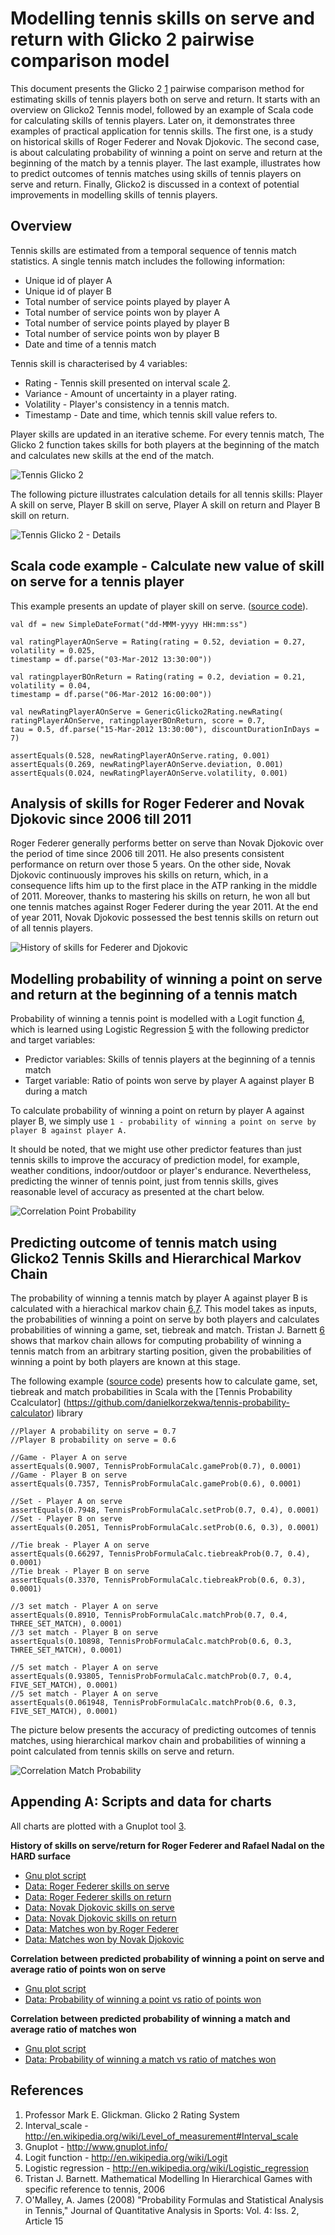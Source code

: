 Modelling tennis skills on serve and return with Glicko 2 pairwise comparison model
===========================================================================

This document presents the Glicko 2 [1](#references) pairwise comparison method for estimating skills of tennis players both on serve and return.
It starts with an overview on Glicko2 Tennis model, followed by an example of Scala code for calculating skills of tennis players. Later on, 
it demonstrates three examples of practical application for tennis skills. The first one, is a study on historical skills of Roger Federer and Novak Djokovic. 
The second case, is about calculating probability of winning a point on serve and return at the beginning of the match by a tennis player. The last example, 
illustrates how to predict outcomes of tennis matches using skills of tennis players on serve and return. 
Finally, Glicko2 is discussed in a context of potential improvements in modelling skills of tennis players. 

Overview
---------------------------------------------------

Tennis skills are estimated from a temporal sequence of tennis match statistics. A single tennis match includes the following information:

* Unique id of player A
* Unique id of player B
* Total number of service points played by player A
* Total number of service points won by player A
* Total number of service points played by player B
* Total number of service points won by player B
* Date and time of a tennis match

Tennis skill is characterised by 4 variables:

* Rating - Tennis skill presented on interval scale [2](#references). 
* Variance - Amount of uncertainty in a player rating.
* Volatility - Player's consistency in a tennis match.
* Timestamp - Date and time, which tennis skill value refers to.

Player skills are updated in an iterative scheme. For every tennis match, The Glicko 2 function takes skills
for both players at the beginning of the match and calculates new skills at the end of the match.

![Tennis Glicko 2](https://raw.github.com/danielkorzekwa/tennis-player-compare/master/doc/glicko2_tennis_skills/tennis-glicko2.png "Tennis Glicko 2")

The following picture illustrates calculation details for all tennis skills: Player A skill on serve, Player B skill on serve, Player A skill on return and Player B skill on return.

![Tennis Glicko 2 - Details](https://raw.github.com/danielkorzekwa/tennis-player-compare/master/doc/glicko2_tennis_skills/tennis-glicko2-details.png "Tennis Glicko 2 - Details")

Scala code example - Calculate new value of skill on serve for a tennis player
---------------------------------------------------

This example presents an update of player skill on serve. ([source code](https://github.com/danielkorzekwa/tennis-player-compare/blob/master/src/test/scala/dk/tennis/compare/glicko2/Glicko2SingleUpdateTest.scala)).

	val df = new SimpleDateFormat("dd-MMM-yyyy HH:mm:ss")
	
	val ratingPlayerAOnServe = Rating(rating = 0.52, deviation = 0.27, volatility = 0.025,
	timestamp = df.parse("03-Mar-2012 13:30:00"))
	
	val ratingplayerBOnReturn = Rating(rating = 0.2, deviation = 0.21, volatility = 0.04,
	timestamp = df.parse("06-Mar-2012 16:00:00"))
	
	val newRatingPlayerAOnServe = GenericGlicko2Rating.newRating(
	ratingPlayerAOnServe, ratingplayerBOnReturn, score = 0.7,
	tau = 0.5, df.parse("15-Mar-2012 13:30:00"), discountDurationInDays = 7)
	
	assertEquals(0.528, newRatingPlayerAOnServe.rating, 0.001)
	assertEquals(0.269, newRatingPlayerAOnServe.deviation, 0.001)
	assertEquals(0.024, newRatingPlayerAOnServe.volatility, 0.001)

Analysis of skills for Roger Federer and Novak Djokovic since 2006 till 2011
--------------------------------------------------------------------------

Roger Federer generally performs better on serve than Novak Djokovic over the period of time since 2006 till 2011. He also presents consistent performance on return over those 5 years.
On the other side, Novak Djokovic continuously improves his skills on return, which, in a consequence lifts him up to the first place in the ATP ranking in the middle of 2011. 
Moreover, thanks to mastering his skills on return, he won all but one tennis matches against Roger Federer during the year 2011. 
At the end of year 2011, Novak Djokovic possessed the best tennis skills on return out of all tennis players.

![History of skills for Federer and Djokovic](https://raw.github.com/danielkorzekwa/tennis-player-compare/master/doc/glicko2_tennis_skills/federer_djokovic_skills_history.png "History of skills for Federer and Djokovic")

Modelling probability of winning a point on serve and return at the beginning of a tennis match
---------------------------------------------------------------------------------------

Probability of winning a tennis point is modelled with a Logit function [4](#references), which is learned using Logistic Regression [5](#references) with the following predictor and target variables:

* Predictor variables: Skills of tennis players at the beginning of a tennis match
* Target variable: Ratio of points won serve by player A against player B during a match

To calculate probability of winning a point on return by player A against player B, we simply use `1 - probability of winning a point on serve by player B against player A.`

It should be noted, that we might use other predictor features than just tennis skills to improve the accuracy of prediction model, 
for example, weather conditions, indoor/outdoor or player's endurance.
Nevertheless, predicting the winner of tennis point, just from tennis skills, gives reasonable level of accuracy as presented at the chart below.

![Correlation Point Probability](https://raw.github.com/danielkorzekwa/tennis-player-compare/master/doc/glicko2_tennis_skills/correlation_point_probability.png "Correlation Point Probability")

Predicting outcome of tennis match using Glicko2 Tennis Skills and Hierarchical Markov Chain
--------------------------------------------------------------------------------------------

The probability of winning a tennis match by player A against player B is calculated with a hierachical markov chain [6,7](#references). 
This model takes as inputs, the probabilities of winning a point on serve by both players and calculates probabilities of winning a game, set, tiebreak and match. 
Tristan J. Barnett [6](#references) shows that markov chain allows for computing probability of winning a tennis match from an arbitrary starting position,
given the probabilities of winning a point by both players are known at this stage.

The following example ([source code](https://github.com/danielkorzekwa/tennis-probability-calculator/blob/master/src/test/scala/dk/tennisprob/TennisProbFormulaCalcTest.scala)) 
presents how to calculate game, set, tiebreak and match probabilities in Scala with the [Tennis Probability Ccalculator] (https://github.com/danielkorzekwa/tennis-probability-calculator) library

	//Player A probability on serve = 0.7
	//Player B probability on serve = 0.6
	
	//Game - Player A on serve
	assertEquals(0.9007, TennisProbFormulaCalc.gameProb(0.7), 0.0001)
	//Game - Player B on serve
	assertEquals(0.7357, TennisProbFormulaCalc.gameProb(0.6), 0.0001)
	
	//Set - Player A on serve
	assertEquals(0.7948, TennisProbFormulaCalc.setProb(0.7, 0.4), 0.0001)
	//Set - Player B on serve
	assertEquals(0.2051, TennisProbFormulaCalc.setProb(0.6, 0.3), 0.0001)
	
	//Tie break - Player A on serve
	assertEquals(0.66297, TennisProbFormulaCalc.tiebreakProb(0.7, 0.4), 0.0001)
	//Tie break - Player B on serve
	assertEquals(0.3370, TennisProbFormulaCalc.tiebreakProb(0.6, 0.3), 0.0001)
	
	//3 set match - Player A on serve
	assertEquals(0.8910, TennisProbFormulaCalc.matchProb(0.7, 0.4, THREE_SET_MATCH), 0.0001)
	//3 set match - Player B on serve
	assertEquals(0.10898, TennisProbFormulaCalc.matchProb(0.6, 0.3, THREE_SET_MATCH), 0.0001)
	
	//5 set match - Player A on serve
	assertEquals(0.93805, TennisProbFormulaCalc.matchProb(0.7, 0.4, FIVE_SET_MATCH), 0.0001)
	//5 set match - Player A on serve
	assertEquals(0.061948, TennisProbFormulaCalc.matchProb(0.6, 0.3, FIVE_SET_MATCH), 0.0001)
	
The picture below presents the accuracy of predicting outcomes of tennis matches, using hierarchical markov chain
 and probabilities of winning a point calculated from tennis skills on serve and return.
 
 ![Correlation Match Probability](https://raw.github.com/danielkorzekwa/tennis-player-compare/master/doc/glicko2_tennis_skills/correlation_match_probability.png "Correlation Match Probability")
 
Appending A: Scripts and data for charts
---------------------------

All charts are plotted with a Gnuplot tool [3](#references).

**History of skills on serve/return for Roger Federer and Rafael Nadal on the HARD surface**

* [Gnu plot script](https://github.com/danielkorzekwa/tennis-player-compare/blob/master/doc/glicko2_tennis_skills/plotting_federer_djokovic_chart/glicko.gnu)
* [Data: Roger Federer skills on serve](https://github.com/danielkorzekwa/tennis-player-compare/blob/master/doc/glicko2_tennis_skills/plotting_federer_djokovic_chart/playerARatingOnServe.dat)
* [Data: Roger Federer skills on return](https://github.com/danielkorzekwa/tennis-player-compare/blob/master/doc/glicko2_tennis_skills/plotting_federer_djokovic_chart/playerARatingOnReturn.dat)
* [Data: Novak Djokovic skills on serve](https://github.com/danielkorzekwa/tennis-player-compare/blob/master/doc/glicko2_tennis_skills/plotting_federer_djokovic_chart/playerBRatingOnServe.dat)
* [Data: Novak Djokovic skills on return](https://github.com/danielkorzekwa/tennis-player-compare/blob/master/doc/glicko2_tennis_skills/plotting_federer_djokovic_chart/playerBRatingOnReturn.dat)
* [Data: Matches won by Roger Federer](https://github.com/danielkorzekwa/tennis-player-compare/blob/master/doc/glicko2_tennis_skills/plotting_federer_djokovic_chart/playerAWon.dat)
* [Data: Matches won by Novak Djokovic](https://github.com/danielkorzekwa/tennis-player-compare/blob/master/doc/glicko2_tennis_skills/plotting_federer_djokovic_chart/playerBWon.dat)

**Correlation between predicted probability of winning a point on serve and average ratio of points won on serve**

* [Gnu plot script](https://github.com/danielkorzekwa/tennis-player-compare/blob/master/doc/glicko2_tennis_skills/plotting_correlation_point_probability/point_prob_accuracy.gnu)
* [Data: Probability of winning a point vs ratio of points won](https://github.com/danielkorzekwa/tennis-player-compare/blob/master/doc/glicko2_tennis_skills/plotting_correlation_point_probability/point_prob_accuracy.dat)

**Correlation between predicted probability of winning a match and average ratio of matches won**

* [Gnu plot script](https://github.com/danielkorzekwa/tennis-player-compare/blob/master/doc/glicko2_tennis_skills/plotting_correlation_match_probability/match_prob_accuracy.gnu)
* [Data: Probability of winning a match vs ratio of matches won](https://github.com/danielkorzekwa/tennis-player-compare/blob/master/doc/glicko2_tennis_skills/plotting_correlation_match_probability/match_prob_accuracy.dat)


References
----------
1. Professor Mark E. Glickman. Glicko 2 Rating System
2. Interval_scale - http://en.wikipedia.org/wiki/Level_of_measurement#Interval_scale
3. Gnuplot - http://www.gnuplot.info/
4. Logit function - http://en.wikipedia.org/wiki/Logit
5. Logistic regression - http://en.wikipedia.org/wiki/Logistic_regression
6. Tristan J. Barnett. Mathematical Modelling In Hierarchical Games with specific reference to tennis, 2006
7. O'Malley, A. James (2008) "Probability Formulas and Statistical Analysis in Tennis," Journal of Quantitative Analysis in Sports: Vol. 4: Iss. 2, Article 15